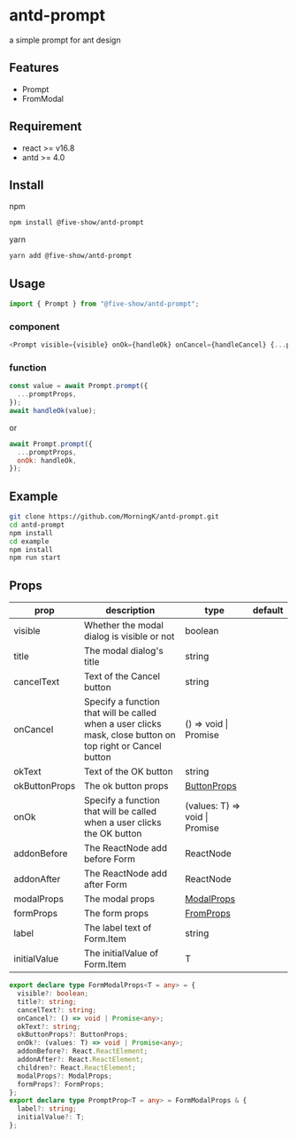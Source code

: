 # antd-prompt
a simple prompt for ant design
## Features
- Prompt
- FromModal
## Requirement
- react >= v16.8
- antd >= 4.0
## Install
npm
```bash
npm install @five-show/antd-prompt
```
yarn
```bash
yarn add @five-show/antd-prompt
```
## Usage
```javascript
import { Prompt } from "@five-show/antd-prompt";
```
### component
```javascript
<Prompt visible={visible} onOk={handleOk} onCancel={handleCancel} {...promptProps} />
```
### function
```javascript
const value = await Prompt.prompt({
  ...promptProps,
});
await handleOk(value);
```
or
```javascript
await Prompt.prompt({
  ...promptProps,
  onOk: handleOk,
});
```
## Example
```bash
git clone https://github.com/MorningK/antd-prompt.git
cd antd-prompt
npm install
cd example
npm install
npm run start
```
## Props
| prop          | description        | type    | default |
|---------------|--------------------|---------|---------|
| visible       | Whether the modal dialog is visible or not | boolean |    |
| title         | The modal dialog's title | string  |         |
| cancelText    | Text of the Cancel button | string  |         |
| onCancel      | Specify a function that will be called when a user clicks mask, close button on top right or Cancel button | () => void &#124; Promise<any> |         |
| okText        | Text of the OK button | string |         |
| okButtonProps | The ok button props | [ButtonProps](https://ant.design/components/button/#API) |         |
| onOk          | Specify a function that will be called when a user clicks the OK button | (values: T) => void &#124; Promise<any> |         |
| addonBefore   | The ReactNode add before Form | ReactNode |         |
| addonAfter    | The ReactNode add after Form | ReactNode |         |
| modalProps    | The modal props | [ModalProps](https://ant.design/components/modal/#API) |         |
| formProps     | The form props | [FromProps](https://ant.design/components/form/#Form) |         |
| label         | The label text of Form.Item | string |         |
| initialValue  | The initialValue of Form.Item | T |         |

```typescript
export declare type FormModalProps<T = any> = {
  visible?: boolean;
  title?: string;
  cancelText?: string;
  onCancel?: () => void | Promise<any>;
  okText?: string;
  okButtonProps?: ButtonProps;
  onOk?: (values: T) => void | Promise<any>;
  addonBefore?: React.ReactElement;
  addonAfter?: React.ReactElement;
  children?: React.ReactElement;
  modalProps?: ModalProps;
  formProps?: FormProps;
};
export declare type PromptProp<T = any> = FormModalProps & {
  label?: string;
  initialValue?: T;
};
```
